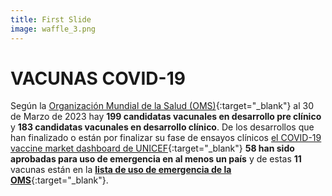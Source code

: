 ```yaml
---
title: First Slide
image: waffle_3.png
---
```


# VACUNAS COVID-19

Según la [Organización Mundial de la Salud (OMS)](https://www.who.int/publications/m/item/draft-landscape-of-covid-19-candidate-vaccines){:target="_blank"} al 30 de Marzo de 2023 hay **199 candidatas vacunales en desarrollo pre clínico** y **183 candidatas vacunales en desarrollo clínico**. De los desarrollos que han finalizado o están por finalizar su fase de ensayos clínicos [el COVID-19 vaccine market dashboard de UNICEF](https://www.unicef.org/supply/covid-19-vaccine-market-dashboard){:target="_blank"} **58 han sido aprobadas para uso de emergencia en al menos un país** y de estas **11** vacunas están en la [**lista de uso de emergencia de la OMS**](https://extranet.who.int/pqweb/vaccines/vaccinescovid-19-vaccine-eul-issued){:target="_blank"}.
